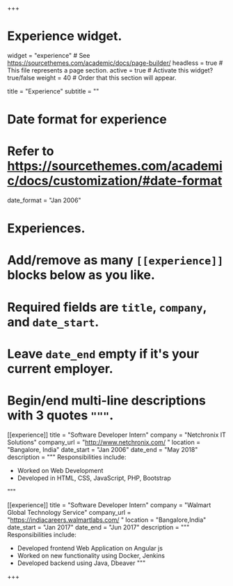 +++
# Experience widget.
widget = "experience"  # See https://sourcethemes.com/academic/docs/page-builder/
headless = true  # This file represents a page section.
active = true  # Activate this widget? true/false
weight = 40  # Order that this section will appear.

title = "Experience"
subtitle = ""

# Date format for experience
#   Refer to https://sourcethemes.com/academic/docs/customization/#date-format
date_format = "Jan 2006"

# Experiences.
#   Add/remove as many `[[experience]]` blocks below as you like.
#   Required fields are `title`, `company`, and `date_start`.
#   Leave `date_end` empty if it's your current employer.
#   Begin/end multi-line descriptions with 3 quotes `"""`.
[[experience]]
  title = "Software Developer Intern"
  company = "Netchronix IT Solutions"
  company_url = "http://www.netchronix.com/ "
  location = "Bangalore, India"
  date_start = "Jan 2006"
  date_end = "May 2018"
  description = """
  Responsibilities include:
  * Worked on Web Development
  * Developed in HTML, CSS, JavaScript, PHP, Bootstrap
  
  """

[[experience]]
  title = "Software Developer Intern"
  company = "Walmart Global Technology Service"
  company_url = "https://indiacareers.walmartlabs.com/ "
  location = "Bangalore,India"
  date_start = "Jan 2017"
  date_end = "Jun 2017"
  description = """
  Responsibilities include:
  * Developed frontend Web Application on Angular js
  * Worked on new functionality using Docker, Jenkins
  * Developed backend using Java, Dbeaver
  """

+++
